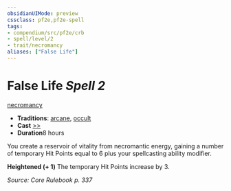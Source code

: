 ```yaml
---
obsidianUIMode: preview
cssclass: pf2e,pf2e-spell
tags:
- compendium/src/pf2e/crb
- spell/level/2
- trait/necromancy
aliases: ["False Life"]
---
```

# False Life *Spell 2*   
[necromancy](../../Rules/traits/necromancy.md)  

- **Traditions**: [arcane](../../Rules/traits/arcane.md), [occult](../../Rules/traits/occult.md)
- **Cast** [>>](../../Rules/core-rulebook/chapter-9-playing-the-game.md#Actions "Two-Action") 
- **Duration**8 hours

You create a reservoir of vitality from necromantic energy, gaining a number of temporary Hit Points equal to 6 plus your spellcasting ability modifier.

**Heightened (+ 1)** The temporary Hit Points increase by 3.

*Source: Core Rulebook p. 337*